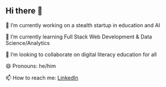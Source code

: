 ## Hi there 👋

🔭 I’m currently working on a stealth startup in education and AI

🌱 I’m currently learning Full Stack Web Development & Data Science/Analytics

👯 I’m looking to collaborate on digital literacy education for all

😄 Pronouns: he/him

📫 How to reach me: [LinkedIn](https://www.linkedin.com/in/babakbani/)

<!--
**babakbani/babakbani** is a ✨ _special_ ✨ repository because its `README.md` (this file) appears on your GitHub profile.

Here are some ideas to get you started:

- 🔭 I’m currently working on ...
- 🌱 I’m currently learning ...
- 👯 I’m looking to collaborate on ...
- 🤔 I’m looking for help with ...
- 💬 Ask me about ...
- 📫 How to reach me: ...
- 😄 Pronouns: ...
- ⚡ Fun fact: ...
-->
